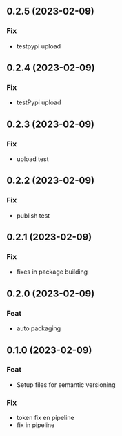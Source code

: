 ## 0.2.5 (2023-02-09)

### Fix

- testpypi upload

## 0.2.4 (2023-02-09)

### Fix

- testPypi upload

## 0.2.3 (2023-02-09)

### Fix

- upload test

## 0.2.2 (2023-02-09)

### Fix

- publish test

## 0.2.1 (2023-02-09)

### Fix

- fixes in package building

## 0.2.0 (2023-02-09)

### Feat

- auto packaging

## 0.1.0 (2023-02-09)

### Feat

- Setup files for semantic versioning

### Fix

- token fix en pipeline
- fix in pipeline
